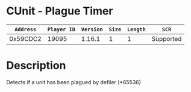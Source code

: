 # CUnit - Plague Timer

| `Address` | `Player ID` | `Version` | `Size` | `Length` | `SCR` |
| ---------- | ----------- | --------- | ------ | -------- | ---- |
| 0x59CDC2 | 19095 | 1.16.1 | 1 | 1 | Supported |

# Description

Detects if a unit has been plagued by defiler (*65536)